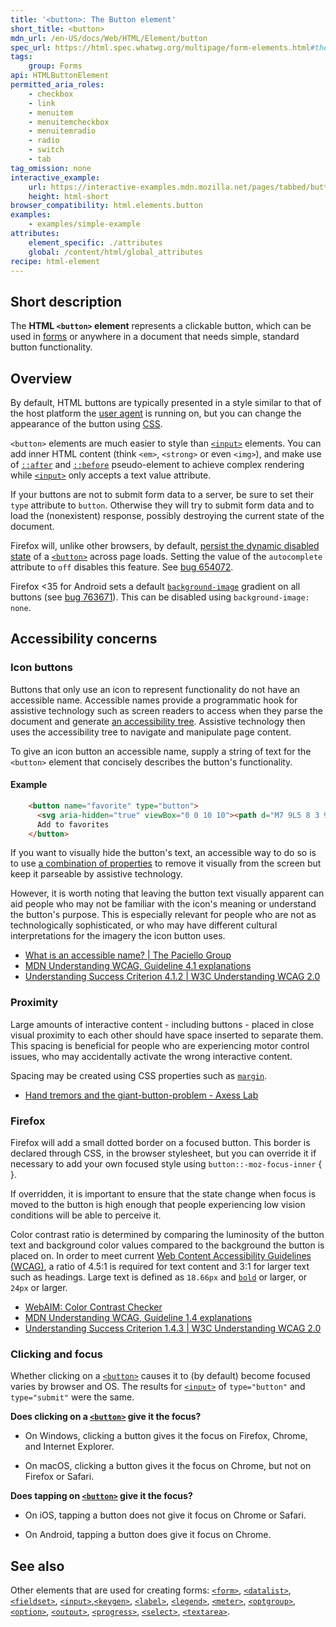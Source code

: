 ```yaml
---
title: '<button>: The Button element'
short_title: <button>
mdn_url: /en-US/docs/Web/HTML/Element/button
spec_url: https://html.spec.whatwg.org/multipage/form-elements.html#the-button-element
tags:
    group: Forms
api: HTMLButtonElement
permitted_aria_roles:
    - checkbox
    - link
    - menuitem
    - menuitemcheckbox
    - menuitemradio
    - radio
    - switch
    - tab
tag_omission: none
interactive_example:
    url: https://interactive-examples.mdn.mozilla.net/pages/tabbed/button.html
    height: html-short
browser_compatibility: html.elements.button
examples:
    - examples/simple-example
attributes:
    element_specific: ./attributes
    global: /content/html/global_attributes
recipe: html-element
---
```


## Short description

The **HTML `<button>` element** represents a clickable button, which
can be used in [forms](/en-US/docs/Learn/HTML/Forms) or anywhere in a
document that needs simple, standard button functionality.

## Overview

By default, HTML buttons are typically presented in a style similar to
that of the host platform the [user agent](/en-US/docs/Glossary/user_agent)
is running on, but you can change the appearance of the button using
[CSS](/en-US/docs/Web/CSS).

`<button>` elements are much easier to style than
[`<input>`](/en-US/docs/Web/HTML/Element/input)
elements. You can add inner HTML content (think `<em>`, `<strong>` or
even `<img>`), and make use of
[`::after`](/en-US/docs/Web/CSS/::after)
and
[`::before`](/en-US/docs/Web/CSS/::before)
pseudo-element to achieve complex rendering while
[`<input>`](/en-US/docs/Web/HTML/Element/input)
only accepts a text value attribute.

If your buttons are not to submit form data to a server, be sure to set
their `type` attribute to `button`. Otherwise they will try to submit
form data and to load the (nonexistent) response, possibly destroying
the current state of the document.

Firefox will, unlike other browsers, by default, [persist the dynamic
disabled
state](https://stackoverflow.com/questions/5985839/bug-with-firefox-disabled-attribute-of-input-not-resetting-when-refreshing)
of a
[`<button>`](/en-US/docs/Web/HTML/Element/button)
across page loads. Setting the value of the `autocomplete` attribute to
`off` disables this feature. See [bug
654072](https://bugzilla.mozilla.org/show_bug.cgi?id=654072).

Firefox <35 for Android sets a default
[`background-image`](/en-US/docs/Web/CSS/background-image)
gradient on all buttons (see [bug
763671](https://bugzilla.mozilla.org/show_bug.cgi?id=763671)).
This can be disabled using `background-image: none`.

## Accessibility concerns
### Icon buttons

Buttons that only use an icon to represent functionality do not have an
accessible name. Accessible names provide a programmatic hook for
assistive technology such as screen readers to access when they parse
the document and generate [an accessibility
tree](/en-US/docs/Learn/Accessibility/What_is_accessibility#Accessibility_APIs).
Assistive technology then uses the accessibility tree to navigate and
manipulate page content.

To give an icon button an accessible name, supply a string of text for
the `<button>` element that concisely describes the button's
functionality.

#### Example

```html
    <button name="favorite" type="button">
      <svg aria-hidden="true" viewBox="0 0 10 10"><path d="M7 9L5 8 3 9V6L1 4h3l1-3 1 3h3L7 6z"/></svg>
      Add to favorites
    </button>
```

If you want to visually hide the button's text, an accessible way to do
so is to use [a combination of
properties](https://gomakethings.com/hidden-content-for-better-a11y/#hiding-the-link)
to remove it visually from the screen but keep it parseable by assistive
technology.

However, it is worth noting that leaving the button text visually
apparent can aid people who may not be familiar with the icon's meaning
or understand the button's purpose. This is especially relevant for
people who are not as technologically sophisticated, or who may have
different cultural interpretations for the imagery the icon button uses.

- [What is an accessible name? | The Paciello Group](https://developer.paciellogroup.com/blog/2017/04/what-is-an-accessible-name/)
- [MDN Understanding WCAG, Guideline 4.1 explanations](/en-US/docs/Web/Accessibility/Understanding_WCAG/Robust#Guideline_4.1_—_Compatible_Maximize_compatibility_with_current_and_future_user_agents_including_assistive_technologies)
- [Understanding Success Criterion 4.1.2 | W3C Understanding WCAG 2.0](https://www.w3.org/TR/UNDERSTANDING-WCAG20/ensure-compat-rsv.html)

### Proximity

Large amounts of interactive content - including buttons - placed in
close visual proximity to each other should have space inserted to
separate them. This spacing is beneficial for people who are
experiencing motor control issues, who may accidentally activate the
wrong interactive content.

Spacing may be created using CSS properties such as
[`margin`](/en-US/docs/Web/CSS/margin "The margin CSS property sets the margin area on all four sides of an element. It is a shorthand for margin-top, margin-right, margin-bottom, and margin-left.").

- [Hand tremors and the giant-button-problem - Axess Lab](https://axesslab.com/hand-tremors/)

### Firefox

Firefox will add a small dotted border on a focused button. This border
is declared through CSS, in the browser stylesheet, but you can override
it if necessary to add your own focused style using
`button::-moz-focus-inner` { }.

If overridden, it is important to ensure that the state change when
focus is moved to the button is high enough that people experiencing low
vision conditions will be able to perceive it.

Color contrast ratio is determined by comparing the luminosity of the
button text and background color values compared to the background the
button is placed on. In order to meet current [Web Content Accessibility
Guidelines (WCAG)](https://www.w3.org/WAI/intro/wcag), a ratio of 4.5:1
is required for text content and 3:1 for larger text such as headings.
Large text is defined as `18.66px` and
[`bold`](/en-US/docs/Web/CSS/font-weight "The documentation about this has not yet been written; please consider contributing!")
or larger, or `24px` or larger.

- [WebAIM: Color Contrast Checker](https://webaim.org/resources/contrastchecker/)
- [MDN Understanding WCAG, Guideline 1.4 explanations](/en-US/docs/Web/Accessibility/Understanding_WCAG/Perceivable#Guideline_1.4_Make_it_easier_for_users_to_see_and_hear_content_including_separating_foreground_from_background)
- [Understanding Success Criterion 1.4.3 | W3C Understanding WCAG 2.0](https://www.w3.org/TR/UNDERSTANDING-WCAG20/visual-audio-contrast-contrast.html)

### Clicking and focus

Whether clicking on a
[`<button>`](/en-US/docs/Web/HTML/Element/button)
causes it to (by default) become focused varies by browser and OS. The
results for
[`<input>`](/en-US/docs/Web/HTML/Element/input)
of `type="button"` and `type="submit"` were the same.

**Does clicking on a
  [`<button>`](/en-US/docs/Web/HTML/Element/button)
  give it the focus?**

* On Windows, clicking a button gives it the focus on Firefox, Chrome, and Internet Explorer.

* On macOS, clicking a button gives it the focus on Chrome, but not on Firefox or Safari.

**Does tapping on [`<button>`](/en-US/docs/Web/HTML/Element/button) give it the focus?**

* On iOS, tapping a button does not give it focus on Chrome or Safari.

* On Android, tapping a button does give it focus on Chrome.

## See also

Other elements that are used for creating forms:
[`<form>`](/en-US/docs/Web/HTML/Element/form),
[`<datalist>`](/en-US/docs/Web/HTML/Element/datalist),
[`<fieldset>`](/en-US/docs/Web/HTML/Element/fieldset),
[`<input>`](/en-US/docs/Web/HTML/Element/input),[`<keygen>`](/en-US/docs/Web/HTML/Element/keygen),
[`<label>`](/en-US/docs/Web/HTML/Element/label),
[`<legend>`](/en-US/docs/Web/HTML/Element/legend),
[`<meter>`](/en-US/docs/Web/HTML/Element/meter),
[`<optgroup>`](/en-US/docs/Web/HTML/Element/optgroup),
[`<option>`](/en-US/docs/Web/HTML/Element/option),
[`<output>`](/en-US/docs/Web/HTML/Element/output),
[`<progress>`](/en-US/docs/Web/HTML/Element/progress),
[`<select>`](/en-US/docs/Web/HTML/Element/select),
[`<textarea>`](/en-US/docs/Web/HTML/Element/textarea).
